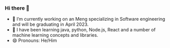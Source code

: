 ### Hi there 👋

<!--
**dpwalz/dpwalz** is a ✨ _special_ ✨ repository because its `README.md` (this file) appears on your GitHub profile.

Here are some ideas to get you started:

- 🔭 I’m currently working on ...
- 🌱 I’m currently learning ...
- 😄 Pronouns: ...

-->
- 🔭 I’m currently working on an Meng specializing in Software engineering and will be graduating in April 2023.
- 🌱 I have been learning java, python, Node.js, React and a number of machine learning concepts and libraries. 
- 😄 Pronouns: He/Him
